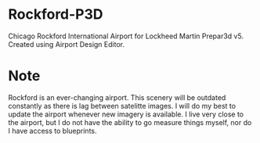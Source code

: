 # Rockford-P3D
Chicago Rockford International Airport for Lockheed Martin Prepar3d v5. Created using Airport Design Editor.

# Note 
Rockford is an ever-changing airport. This scenery will be outdated constantly as there is lag between satelitte images. I will do my best to update the airport whenever new imagery is available. I live very close to the airport, but I do not have the ability to go measure things myself, nor do I have access to blueprints.